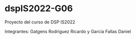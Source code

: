 # dspIS2022-G06
Proyecto del curso de DSP IS2022

Integrantes: Gatgens Rodríguez Ricardo y García Fallas Daniel
